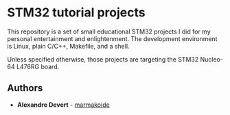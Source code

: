 # STM32 tutorial projects

This repository is a set of small educational STM32 projects I did for my 
personal entertainment and enlightenment. The development environment is Linux, 
plain C/C++, Makefile, and a shell.

Unless specified otherwise, those projects are targeting the STM32 Nucleo-64 
L476RG board.


## Authors

* **Alexandre Devert** - [marmakoide](https://github.com/marmakoide)
